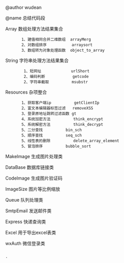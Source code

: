 @author wudean

@name 总结代码段

Array      数组处理方法结果集合

           1、建值相同合并二维数组  arrayMerg
           2、对数组排序           arraysort
           3、数组转为对象处理函数  object_to_array
           
String     字符串处理方法结果集合

            1、短网址             urlShort
            2、编码判断            getcode
            2、字符串截取          msubstr
            
Resources  杂项整合
    
           1、获取客户端ip          getClientIp
           2、富文本编辑器标签过滤   removeXSS
           3、登录原地址跳转过滤函数 gt
           4、系统加密方法          think_encrypt
           5、系统解密方法          think_decrypt
           5、二分查找          bin_sch
           5、顺序查找          seq_sch
           5、线性表的删除          delete_array_element
           5、冒泡排序          bubble_sort

MakeImage 生成图片处理类

DataBase  数据库链接类

CodeImage 生成图片验证码

ImageSize 图片等比例缩放

Queue     队列处理类

SmtpEmail 发送邮件类

Express   快递查询类

Excel     用于导出excel表类

wxAuth    微信登录类



                                                                                                                                                                                                                                                                                                                                                                                                                                                                                                                                                                                                                                                                                                                                                                                                                                                                                                                                                                                                                                                                                                                                                                                                                                                                                                                                                                                                                                                                                                                                                                                                                                                                                                                                                                                                                                                                                                                                                                                                                                                                          ·